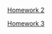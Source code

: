 [Homework 2](https://tatyanazp.github.io/genius-homework/genius-homework-2)<bk>

[Homework 3](https://tatyanazp.github.io/genius-homework/genius-homework-3)<bk>
